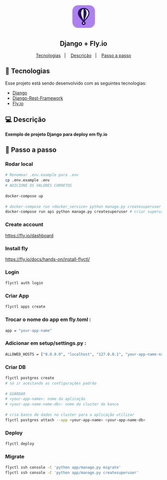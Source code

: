 <h1 align="center">
    <img alt="Django + Fly.io" title="Django + Fly.io" src=".github/icon.png" width="75px" />
</h1>

<h2 align="center">
  	Django + Fly.io
</h2>

<p align="center">
	<a href="#-tecnologias">Tecnologias</a>&nbsp;&nbsp;&nbsp;|&nbsp;&nbsp;&nbsp;
	<a href="#-descrição">Descrição</a>&nbsp;&nbsp;&nbsp;|&nbsp;&nbsp;&nbsp;
	<a href="#passo-a-passo">Passo a passo</a>
</p>

## 🤖 Tecnologias

Esse projeto está sendo desenvolvido com as seguintes tecnologias:

- [Django](https://www.djangoproject.com/)
- [Django-Rest-Framework](https://www.django-rest-framework.org/)
- [Fly.io](https://fly.io/dashboard)

## 💻 Descrição
**Exemplo de projeto Django para deploy em fly.io**


## 🔧 Passo a passo

### Rodar local
```sh
# Renomear .env.example para .env
cp .env.example .env
# ADICIONE OS VALORES CORRETOS

docker-compose up

# docker-compose run <docker_service> python manage.py createsuperuser # criar superusuario
docker-compose run api python manage.py createsuperuser # criar superusuario
```


### Create account
https://fly.io/dashboard


### Install fly
https://fly.io/docs/hands-on/install-flyctl/


### Login
```sh
flyctl auth login
```

### Criar App
```sh
flyctl apps create
```


### Trocar o nome do app em __fly.toml__ :
```sh
app = "your-app-name"
```


### Adicionar em __setup/settings.py__ :
```sh
ALLOWED_HOSTS = ["0.0.0.0", "localhost", "127.0.0.1", "your-app-name-name.fly.dev"]
```

### Criar DB
```sh
flyctl postgres create
# só ir aceitando as configurações padrão

# GUARDAR
# <your-app-name>: nome da aplicação
# <your-app-name-name-db>: nome do cluster do banco

# cria banco de dados no cluster para a aplicação utilizar
flyctl postgres attach --app <your-app-name> <your-app-name-db>
```


### Deploy
```sh
flyctl deploy
```

### Migrate
```sh
flyctl ssh console -C 'python app/manage.py migrate'
flyctl ssh console -C 'python app/manage.py createsuperuser'
```